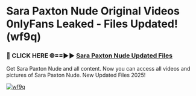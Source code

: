 # Sara Paxton Nude Original Videos 0nlyFans Leaked - Files Updated! (wf9q)

<h3>🔴 CLICK HERE 🌐==►► <a href="https://tinyurl.com/5h6xmrr3" rel="nofollow">Sara Paxton Nude Updated Files</a></h3>

Get Sara Paxton Nude and all content. Now you can access all videos and pictures of Sara Paxton Nude. New Updated Files 2025!

[![wf9q](https://i.imgur.com/KVD873Z.gif)](https://tinyurl.com/5h6xmrr3)
